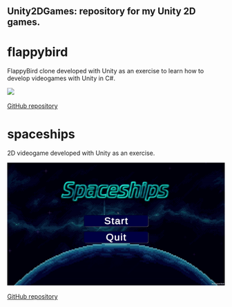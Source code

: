 ## Unity2DGames: repository for my Unity 2D games.

# flappybird

FlappyBird clone developed with Unity as an exercise to learn how to develop videogames with Unity in C#.

<p><img src="https://github.com/ArtCC/FlappyBird/blob/main/Screenshots/Video.gif"></p>

[GitHub repository](https://github.com/ArtCC/FlappyBird)

# spaceships
2D videogame developed with Unity as an exercise.

<p><img src="https://github.com/ArtCC/Spaceships/blob/main/Screenshots/spaceship.gif"></p>

[GitHub repository](https://github.com/ArtCC/Spaceships)
